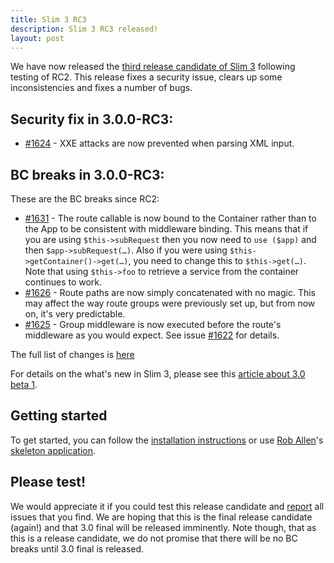```yaml
---
title: Slim 3 RC3
description: Slim 3 RC3 released!
layout: post
---
```


We have now released the [third release candidate of Slim 3](https://github.com/slimphp/Slim/tree/3.0.0-RC3) following testing of RC2. This release fixes a security issue, clears up some inconsistencies and fixes a number of bugs.

## Security fix in 3.0.0-RC3:

* [#1624](https://github.com/slimphp/Slim/pull/1624) - XXE attacks are now prevented when parsing XML input.


## BC breaks in 3.0.0-RC3:

These are the BC breaks since RC2:

* [#1631](https://github.com/slimphp/Slim/pull/1631) - The route callable is now bound to the Container rather than to the App to be consistent with middleware binding. This means that if you are using `$this->subRequest` then you now need to `use ($app)` and then `$app->subRequest(…)`. Also if you were using `$this->getContainer()->get(…)`, you need to change this to `$this->get(…)`. Note that using `$this->foo` to retrieve a service from the container continues to work.
* [#1626](https://github.com/slimphp/Slim/pull/1626) - Route paths are now simply concatenated with no magic. This may affect the way route groups were previously set up, but from now on, it's very predictable.
* [#1625](https://github.com/slimphp/Slim/pull/1625) - Group middleware is now executed before the route's middleware as you would expect. See issue [#1622](https://github.com/slimphp/Slim/issues/1622) for details.

The full list of changes is [here](https://github.com/slimphp/Slim/issues?q=milestone%3A%223.0.0+RC3%22+is%3Apr)

For details on the what's new in Slim 3, please see this [article about 3.0 beta 1](http://www.slimframework.com/2015/07/03/slim3-beta1.html).

## Getting started

To get started, you can follow the [installation instructions](http://www.slimframework.com/docs/start/installation.html) or use [Rob Allen](https://twitter.com/akrabat)'s [skeleton application](http://akrabat.com/a-slim3-skeleton/).

## Please test!

We would appreciate it if you could test this release candidate and [report](https://github.com/slimphp/Slim/issues) all issues that you find. We are hoping that this is the final release candidate (again!) and that 3.0 final will be released imminently. Note though, that as this is a release candidate, we do not promise that there will be no BC breaks until 3.0 final is released.

